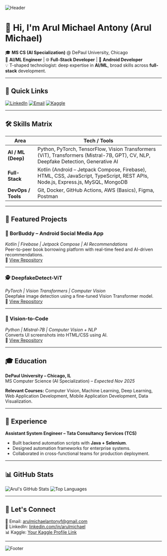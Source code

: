 <!-- Banner -->
![Header](https://capsule-render.vercel.app/api?type=waving&color=0:8e2de2,100:4a00e0&height=200&section=header&text=Arul%20Michael%20Antony&fontSize=40&fontColor=ffffff&animation=fadeIn)

# 👋 Hi, I'm Arul Michael Antony (Arul Michael)

🎓 **MS CS (AI Specialization)** @ DePaul University, Chicago  
🤖 **AI/ML Engineer** | 🌐 **Full-Stack Developer** | 📱 **Android Developer**  
💡 T-shaped technologist: deep expertise in **AI/ML**, broad skills across **full-stack** development.

---

## 🔗 Quick Links
[![LinkedIn](https://img.shields.io/badge/LinkedIn-Connect-blue?logo=linkedin)](https://linkedin.com/in/arulmichael)
[![Email](https://img.shields.io/badge/Email-Contact-red?logo=gmail)](mailto:arulmichaelantonyf@gmail.com)
[![Kaggle](https://img.shields.io/badge/Kaggle-Profile-blue?logo=kaggle)](https://www.kaggle.com/arulmichaelantony)

---

## 🛠 Skills Matrix

| **Area**          | **Tech / Tools** |
|-------------------|------------------|
| **AI / ML (Deep)** | Python, PyTorch, TensorFlow, Vision Transformers (ViT), Transformers (Mistral-7B, GPT), CV, NLP, Deepfake Detection, Generative AI |
| **Full-Stack**     | Kotlin (Android – Jetpack Compose, Firebase), HTML, CSS, JavaScript, TypeScript, REST APIs, Node.js, Express.js, MySQL, MongoDB |
| **DevOps / Tools** | Git, Docker, GitHub Actions, AWS (Basics), Figma, Postman |

---

## 🚀 Featured Projects

### 📱 BorBuddy – Android Social Media App  
*Kotlin | Firebase | Jetpack Compose | AI Recommendations*  
Peer-to-peer book borrowing platform with real-time feed and AI-driven recommendations.  
🔗 [View Repository](https://github.com/arulmickel/BorBuddy-app)

---

### 🕵️ DeepfakeDetect-ViT  
*PyTorch | Vision Transformers | Computer Vision*  
Deepfake image detection using a fine-tuned Vision Transformer model.  
🔗 [View Repository](https://github.com/arulmickel/deepfakedetect-vit)

---

### 🎨 Vision-to-Code  
*Python | Mistral-7B | Computer Vision + NLP*  
Converts UI screenshots into HTML/CSS using AI.  
🔗 [View Repository](https://github.com/arulmickel/vision-to-code)

---

## 🎓 Education
**DePaul University – Chicago, IL**  
MS Computer Science (AI Specialization) – *Expected Nov 2025*  

**Relevant Courses:** Computer Vision, Machine Learning, Deep Learning, Web Application Development, Mobile Application Development, Data Visualization.

---

## 💼 Experience
**Assistant System Engineer – Tata Consultancy Services (TCS)**  
- Built backend automation scripts with **Java + Selenium**.  
- Designed automation frameworks for enterprise systems.  
- Collaborated in cross-functional teams for production deployment.

---

## 📊 GitHub Stats
![Arul's GitHub Stats](https://github-readme-stats.vercel.app/api?username=arulmickel&show_icons=true&theme=radical)
![Top Languages](https://github-readme-stats.vercel.app/api/top-langs/?username=arulmickel&layout=compact&theme=radical)

---

## 🤝 Let's Connect
📧 Email: [arulmichaelantonyf@gmail.com](mailto:arulmichaelantonyf@gmail.com)  
💼 LinkedIn: [linkedin.com/in/arulmichael](https://linkedin.com/in/arulmichael)  
📊 Kaggle: [Your Kaggle Profile Link](https://www.kaggle.com/arulmichaelantony)

---

![Footer](https://capsule-render.vercel.app/api?type=waving&color=0:4a00e0,100:8e2de2&height=150&section=footer)
